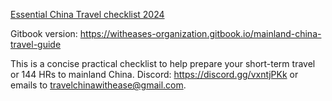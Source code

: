 [Essential China Travel checklist 2024](https://witheases-organization.gitbook.io/mainland-china-travel-guide)

Gitbook version: https://witheases-organization.gitbook.io/mainland-china-travel-guide

This is a concise practical checklist to help prepare your short-term travel or 144 HRs to mainland China. Discord: https://discord.gg/vxntjPKk or emails to travelchinawithease@gmail.com.


